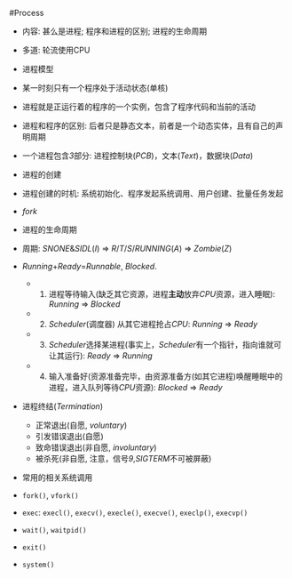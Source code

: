 #Process

- 内容: 甚么是进程; 程序和进程的区别; 进程的生命周期
 - 多道: 轮流使用CPU

- 进程模型
 - 某一时刻只有一个程序处于活动状态(单核)
 - 进程就是正运行着的程序的一个实例，包含了程序代码和当前的活动
 - 进程和程序的区别: 后者只是静态文本，前者是一个动态实体，且有自己的声明周期
 - 一个进程包含*3*部分: 进程控制块(*PCB*)，文本(*Text*)，数据块(*Data*)

- 进程的创建
 - 进程创建的时机: 系统初始化、程序发起系统调用、用户创建、批量任务发起
 - *fork*

- 进程的生命周期
 - 周期: *SNONE*&*SIDL*(*I*) => *R*/*T*/*S*/*RUNNING*(*A*) => *Zombie*(*Z*)
 - *Running*+*Ready*=*Runnable*, *Blocked*.
 	- 1. 进程等待输入(缺乏其它资源，进程**主动**放弃*CPU*资源，进入睡眠): *Running* => *Blocked*
	- 2. *Scheduler*(调度器) 从其它进程抢占*CPU*: *Running* => *Ready*
	- 3. *Scheduler*选择某进程(事实上，*Scheduler*有一个指针，指向谁就可让其运行): *Ready* => *Running*
	- 4. 输入准备好(资源准备完毕，由资源准备方(如其它进程)唤醒睡眠中的进程，进入队列等待*CPU*资源): *Blocked* => *Ready*
 - 进程终结(*Termination*)
	- 正常退出(自愿, *voluntary*)
	- 引发错误退出(自愿)
	- 致命错误退出(非自愿, *involuntary*)
	- 被杀死(非自愿, 注意，信号*9*,*SIGTERM*不可被屏蔽)

- 常用的相关系统调用
 - `fork()`, `vfork()`
 - `exec`: `execl()`, `execv()`, `execle()`, `execve()`, `execlp()`, `execvp()`
 - `wait()`, `waitpid()`
 - `exit()`
 - `system()`
